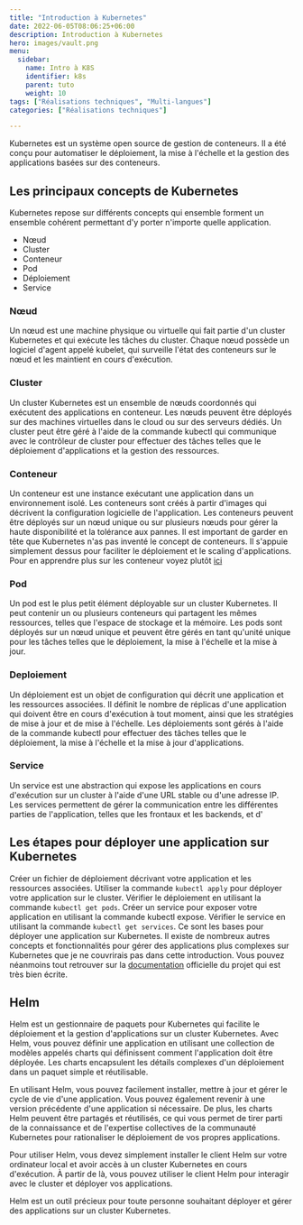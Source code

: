 ```yaml
---
title: "Introduction à Kubernetes"
date: 2022-06-05T08:06:25+06:00
description: Introduction à Kubernetes
hero: images/vault.png
menu:
  sidebar:
    name: Intro à K8S
    identifier: k8s
    parent: tuto
    weight: 10
tags: ["Réalisations techniques", "Multi-langues"]
categories: ["Réalisations techniques"]

---
```


Kubernetes est un système open source de gestion de conteneurs. Il a été conçu pour automatiser le déploiement, la mise à l'échelle et la gestion des applications basées sur des conteneurs.

## Les principaux concepts de Kubernetes

Kubernetes repose sur différents concepts qui ensemble forment un ensemble cohérent permettant d'y porter n'importe quelle application.

- Nœud
- Cluster
- Conteneur
- Pod
- Déploiement
- Service

### Nœud

Un nœud est une machine physique ou virtuelle qui fait partie d'un cluster Kubernetes et qui exécute les tâches du cluster. Chaque nœud possède un logiciel d'agent appelé kubelet, qui surveille l'état des conteneurs sur le nœud et les maintient en cours d'exécution.

### Cluster

Un cluster Kubernetes est un ensemble de nœuds coordonnés qui exécutent des applications en conteneur. Les nœuds peuvent être déployés sur des machines virtuelles dans le cloud ou sur des serveurs dédiés. Un cluster peut être géré à l'aide de la commande kubectl qui communique avec le contrôleur de cluster pour effectuer des tâches telles que le déploiement d'applications et la gestion des ressources.

### Conteneur

Un conteneur est une instance exécutant une application dans un environnement isolé. Les conteneurs sont créés à partir d'images qui décrivent la configuration logicielle de l'application. Les conteneurs peuvent être déployés sur un nœud unique ou sur plusieurs nœuds pour gérer la haute disponibilité et la tolérance aux pannes. Il est important de garder en tête que Kubernetes n'as pas inventé le concept de conteneurs. Il s'appuie simplement dessus pour faciliter le déploiement et le scaling d'applications.
Pour en apprendre plus sur les conteneur voyez plutôt [ici](https://fr.wikipedia.org/wiki/Conteneur_(informatique))

### Pod

Un pod est le plus petit élément déployable sur un cluster Kubernetes. Il peut contenir un ou plusieurs conteneurs qui partagent les mêmes ressources, telles que l'espace de stockage et la mémoire. Les pods sont déployés sur un nœud unique et peuvent être gérés en tant qu'unité unique pour les tâches telles que le déploiement, la mise à l'échelle et la mise à jour.

### Deploiement 

Un déploiement est un objet de configuration qui décrit une application et les ressources associées. Il définit le nombre de réplicas d'une application qui doivent être en cours d'exécution à tout moment, ainsi que les stratégies de mise à jour et de mise à l'échelle. Les déploiements sont gérés à l'aide de la commande kubectl pour effectuer des tâches telles que le déploiement, la mise à l'échelle et la mise à jour d'applications.

### Service

Un service est une abstraction qui expose les applications en cours d'exécution sur un cluster à l'aide d'une URL stable ou d'une adresse IP. Les services permettent de gérer la communication entre les différentes parties de l'application, telles que les frontaux et les backends, et d'

## Les étapes pour déployer une application sur Kubernetes

Créer un fichier de déploiement décrivant votre application et les ressources associées.
Utiliser la commande `kubectl apply` pour déployer votre application sur le cluster.
Vérifier le déploiement en utilisant la commande `kubectl get pods`.
Créer un service pour exposer votre application en utilisant la commande kubectl expose.
Vérifier le service en utilisant la commande `kubectl get services`.
Ce sont les bases pour déployer une application sur Kubernetes. Il existe de nombreux autres concepts et fonctionnalités pour gérer des applications plus complexes sur Kubernetes que je ne couvrirais pas dans cette introduction. Vous pouvez néanmoins tout retrouver sur la  [documentation](https://kubernetes.io/fr/) officielle du projet qui est très bien écrite.

## Helm

Helm est un gestionnaire de paquets pour Kubernetes qui facilite le déploiement et la gestion d'applications sur un cluster Kubernetes. Avec Helm, vous pouvez définir une application en utilisant une collection de modèles appelés charts qui définissent comment l'application doit être déployée. Les charts encapsulent les détails complexes d'un déploiement dans un paquet simple et réutilisable.

En utilisant Helm, vous pouvez facilement installer, mettre à jour et gérer le cycle de vie d'une application. Vous pouvez également revenir à une version précédente d'une application si nécessaire. De plus, les charts Helm peuvent être partagés et réutilisés, ce qui vous permet de tirer parti de la connaissance et de l'expertise collectives de la communauté Kubernetes pour rationaliser le déploiement de vos propres applications.

Pour utiliser Helm, vous devez simplement installer le client Helm sur votre ordinateur local et avoir accès à un cluster Kubernetes en cours d'exécution. À partir de là, vous pouvez utiliser le client Helm pour interagir avec le cluster et déployer vos applications.

Helm est un outil précieux pour toute personne souhaitant déployer et gérer des applications sur un cluster Kubernetes.